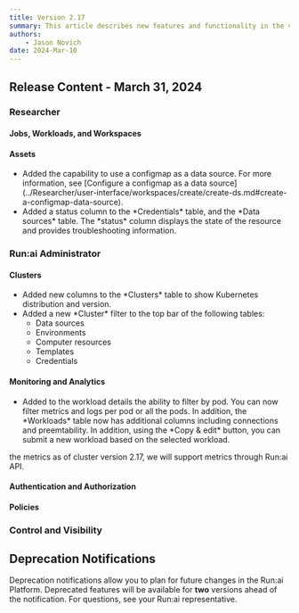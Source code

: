 ```yaml
---
title: Version 2.17
summary: This article describes new features and functionality in the version.
authors:
    - Jason Novich
date: 2024-Mar-10
---
```


## Release Content - March 31, 2024

### Researcher

#### Jobs, Workloads, and Workspaces

#### Assets

* <!-- RUN14616/RUN-14759 - Add configmap as data source -->Added the capability to use a configmap as a data source. For more information, see [Configure a configmap as a data source](../Researcher/user-interface/workspaces/create/create-ds.md#create-a-configmap-data-source).

* <!-- RUN-16242/RUN-16243 Add status table for credentials, configmap-DS, PVC-ds -->Added a status column to the *Credentials* table, and the *Data sources* table. The *status* column displays the state of the resource and provides troubleshooting information.

### Run:ai Administrator

#### Clusters

* <!-- RUN-14431/RUN-14432 New columns on cluster table-->Added new columns to the *Clusters* table to show Kubernetes distribution and version.

* <!-- RUN-16237/RUN16238 - Remove cluster filter from top bar in assets -->Added a new *Cluster* filter to the top bar of the following tables:
  
    * Data sources
    * Environments
    * Computer resources
    * Templates
    * Credentials

#### Monitoring and Analytics

* <!-- TODO @lavianalon RUN-11488/RUN-16508 - Workloads view - Metrics per GPU per pod with RUN-16234 -->Added to the workload details the ability to filter by pod. You can now filter metrics and logs per pod or all the pods. In addition, the *Workloads* table now has additional columns including connections and preemtability. In addition, using the *Copy & edit* button, you can submit a new workload based on the selected workload.

the metrics as of cluster version 2.17, we will support metrics through Run:ai API.

#### Authentication and Authorization

#### Policies

### Control and Visibility

## Deprecation Notifications

Deprecation notifications allow you to plan for future changes in the Run:ai Platform. Deprecated features will be available for **two** versions ahead of the notification. For questions, see your Run:ai representative.


